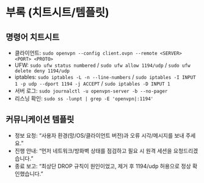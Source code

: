 # 부록 (치트시트/템플릿)

## 명령어 치트시트
- 클라이언트: `sudo openvpn --config client.ovpn --remote <SERVER> <PORT> <PROTO>`
- UFW: `sudo ufw status numbered` / `sudo ufw allow 1194/udp` / `sudo ufw delete deny 1194/udp`
- iptables: `sudo iptables -L -n --line-numbers` / `sudo iptables -I INPUT 1 -p udp --dport 1194 -j ACCEPT` / `sudo iptables -D INPUT 1`
- 서버 로그: `sudo journalctl -u openvpn-server -b --no-pager`
- 리스닝 확인: `sudo ss -lunpt | grep -E 'openvpn|:1194'`

## 커뮤니케이션 템플릿
- 정보 요청: “사용자 환경(망/OS/클라이언트 버전)과 오류 시각/메시지를 보내 주세요.”
- 진행 안내: “먼저 네트워크/방화벽 상태를 점검하고 필요 시 원격 세션을 요청드리겠습니다.”
- 종료 보고: “최상단 DROP 규칙이 원인이었고, 제거 후 1194/udp 허용으로 정상 확인했습니다.”
